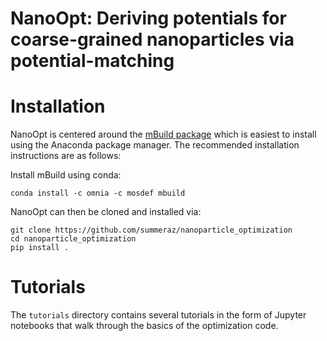 # NanoOpt: Deriving potentials for coarse-grained nanoparticles via potential-matching

# Installation

NanoOpt is centered around the [mBuild package](https://github.com/mosdef-hub/mbuild) which is easiest to install using the Anaconda package manager. The recommended installation instructions are as follows:

Install mBuild using conda:
```
conda install -c omnia -c mosdef mbuild
```

NanoOpt can then be cloned and installed via:
```
git clone https://github.com/summeraz/nanoparticle_optimization
cd nanoparticle_optimization
pip install .
```

# Tutorials

The `tutorials` directory contains several tutorials in the form of Jupyter notebooks
that walk through the basics of the optimization code.
